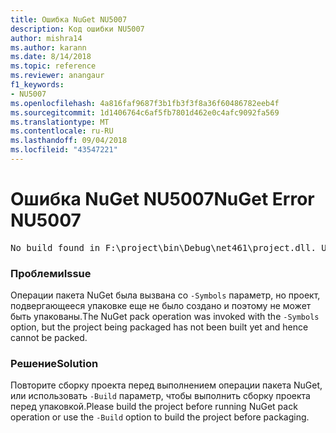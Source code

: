 ```yaml
---
title: Ошибка NuGet NU5007
description: Код ошибки NU5007
author: mishra14
ms.author: karann
ms.date: 8/14/2018
ms.topic: reference
ms.reviewer: anangaur
f1_keywords:
- NU5007
ms.openlocfilehash: 4a816faf9687f3b1fb3f3f8a36f60486782eeb4f
ms.sourcegitcommit: 1d1406764c6af5fb7801d462e0c4afc9092fa569
ms.translationtype: MT
ms.contentlocale: ru-RU
ms.lasthandoff: 09/04/2018
ms.locfileid: "43547221"
---
```

# <a name="nuget-error-nu5007"></a><span data-ttu-id="b45f9-103">Ошибка NuGet NU5007</span><span class="sxs-lookup"><span data-stu-id="b45f9-103">NuGet Error NU5007</span></span>
<pre>No build found in F:\project\bin\Debug\net461\project.dll. Use the -Build option or build the project.</pre>

### <a name="issue"></a><span data-ttu-id="b45f9-104">Проблеми</span><span class="sxs-lookup"><span data-stu-id="b45f9-104">Issue</span></span>

<span data-ttu-id="b45f9-105">Операции пакета NuGet была вызвана со `-Symbols` параметр, но проект, подвергающееся упаковке еще не было создано и поэтому не может быть упакованы.</span><span class="sxs-lookup"><span data-stu-id="b45f9-105">The NuGet pack operation was invoked with the `-Symbols` option, but the project being packaged has not been built yet and hence cannot be packed.</span></span>


### <a name="solution"></a><span data-ttu-id="b45f9-106">Решение</span><span class="sxs-lookup"><span data-stu-id="b45f9-106">Solution</span></span>

<span data-ttu-id="b45f9-107">Повторите сборку проекта перед выполнением операции пакета NuGet, или использовать `-Build` параметр, чтобы выполнить сборку проекта перед упаковкой.</span><span class="sxs-lookup"><span data-stu-id="b45f9-107">Please build the project before running NuGet pack operation or use the `-Build` option to build the project before packaging.</span></span>


